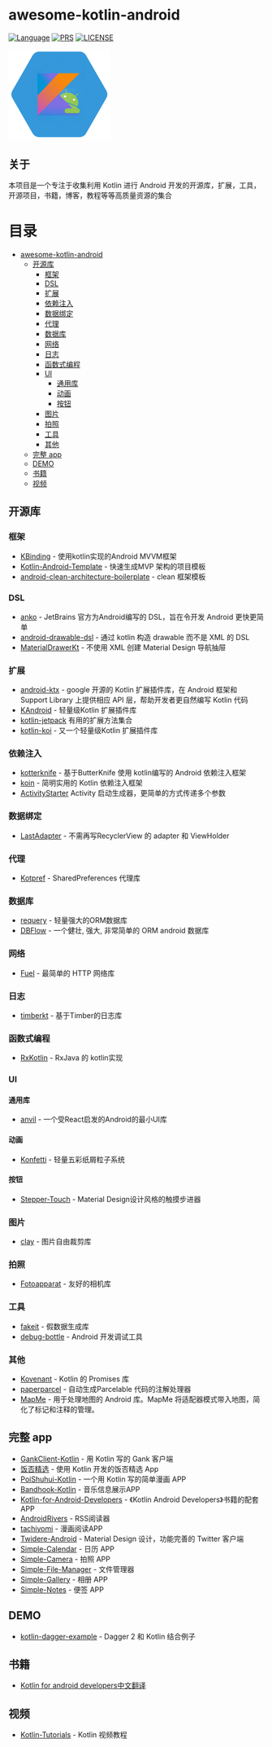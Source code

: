 # awesome-kotlin-android
[![Language](https://img.shields.io/badge/awesome-kotlin--android-blue.svg)](https://github.com/adisonhuang/awesome-kotlin-android)
[![PRS](https://img.shields.io/badge/PRS-welcome-yellow.svg)](https://github.com/adisonhuang/awesome-kotlin-android/pulls)
[![LICENSE](https://img.shields.io/badge/licenses-apache-green.svg)](http://www.apache.org/licenses/LICENSE-2.0)

<img src="xamarinkotlin.png" width="200">

## 关于

 本项目是一个专注于收集利用 Kotlin 进行 Android 开发的开源库，扩展，工具，开源项目，书籍，博客，教程等等高质量资源的集合

目录
=================

   * [awesome-kotlin-android](#awesome-kotlin-android)
      * [开源库](#开源库)
         * [框架](#框架)
         * [DSL](#dsl)
         * [扩展](#扩展)
         * [依赖注入](#依赖注入)
         * [数据绑定](#数据绑定)
         * [代理](#代理)
         * [数据库](#数据库)
         * [网络](#网络)
         * [日志](#日志)
         * [函数式编程](#函数式编程)
         * [UI](#ui)
            * [通用库](#通用库)
            * [动画](#动画)
            * [按钮](#按钮)
         * [图片](#图片)
         * [拍照](#拍照)
         * [工具](#工具)
         * [其他](#其他)
      * [完整 app](#完整-app)
      * [DEMO](#demo)
      * [书籍](#书籍)
      * [视频](#视频)

## 开源库

### 框架

* [KBinding](https://github.com/EndSmile/KBinding) - 使用kotlin实现的Android MVVM框架
* [Kotlin-Android-Template](https://github.com/nekocode/Kotlin-Android-Template) - 快速生成MVP 架构的项目模板
* [android-clean-architecture-boilerplate](https://github.com/bufferapp/android-clean-architecture-boilerplate) - clean 框架模板

### DSL
* [anko](https://github.com/Kotlin/anko) - JetBrains 官方为Android编写的 DSL，旨在令开发 Android 更快更简单
* [android-drawable-dsl](https://github.com/infotech-group/android-drawable-dsl) - 通过 kotlin 构造 drawable 而不是 XML 的 DSL
* [MaterialDrawerKt](https://github.com/zsmb13/MaterialDrawerKt) - 不使用 XML 创建 Material Design 导航抽屉 

### 扩展

* [android-ktx](https://github.com/android/android-ktx) - google 开源的 Kotlin 扩展插件库，在 Android 框架和 Support Library 上提供相应 API 层，帮助开发者更自然编写 Kotlin 代码
* [KAndroid](https://github.com/pawegio/KAndroid) - 轻量级Kotlin 扩展插件库
* [kotlin-jetpack](https://github.com/nsk-mironov/kotlin-jetpack) 有用的扩展方法集合
* [kotlin-koi](https://github.com/mcxiaoke/kotlin-koi) - 又一个轻量级Kotlin 扩展插件库

### 依赖注入

* [kotterknife](https://github.com/JakeWharton/kotterknife) - 基于ButterKnife 使用 kotlin编写的 Android 依赖注入框架
* [koin](https://github.com/Ekito/koin) - 简明实用的 Kotlin 依赖注入框架
* [ActivityStarter](https://github.com/MarcinMoskala/ActivityStarter) Activity 启动生成器，更简单的方式传递多个参数

### 数据绑定

* [LastAdapter](https://github.com/nitrico/LastAdapter) - 不需再写RecyclerView 的 adapter 和 ViewHolder

### 代理

* [Kotpref](https://github.com/chibatching/Kotpref) - SharedPreferences 代理库

### 数据库

* [requery](https://github.com/requery/requery) - 轻量强大的ORM数据库
* [DBFlow](https://github.com/Raizlabs/DBFlow) - 一个健壮, 强大, 非常简单的 ORM android 数据库

### 网络

* [Fuel](https://github.com/kittinunf/Fuel) - 最简单的 HTTP 网络库

### 日志

* [timberkt](https://github.com/ajalt/timberkt) - 基于Timber的日志库

### 函数式编程

* [RxKotlin](https://github.com/ReactiveX/RxKotlin) - RxJava 的 kotlin实现

### UI

#### 通用库

* [anvil](https://github.com/zserge/anvil) - 一个受React启发的Android的最小UI库

#### 动画

* [Konfetti](https://github.com/DanielMartinus/Konfetti) - 轻量五彩纸屑粒子系统

#### 按钮

* [Stepper-Touch](https://github.com/DanielMartinus/Stepper-Touch) - Material Design设计风格的触摸步进器

### 图片

* [clay](https://github.com/line/clay) - 图片自由裁剪库



### 拍照

* [Fotoapparat](https://github.com/Fotoapparat/Fotoapparat) - 友好的相机库

### 工具

* [fakeit](https://github.com/moove-it/fakeit) - 假数据生成库
* [debug-bottle](https://github.com/kiruto/debug-bottle) - Android 开发调试工具

### 其他

* [Kovenant](https://github.com/mplatvoet/kovenant) - Kotlin 的 Promises 库
* [paperparcel](https://github.com/grandstaish/paperparcel) - 自动生成Parcelable 代码的注解处理器
* [MapMe](https://github.com/TradeMe/MapMe) - 用于处理地图的 Android 库。MapMe 将适配器模式带入地图，简化了标记和注释的管理。


## 完整 app

* [GankClient-Kotlin](https://github.com/githubwing/GankClient-Kotlin) - 用 Kotlin 写的 Gank 客户端
* [饭否精选](https://github.com/TonnyL/FanfouHandpick) - 使用 Kotlin 开发的饭否精选 App
* [PoiShuhui-Kotlin](https://github.com/wuapnjie/PoiShuhui-Kotlin) - 一个用 Kotlin 写的简单漫画 APP
* [Bandhook-Kotlin](https://github.com/antoniolg/Bandhook-Kotlin) - 音乐信息展示APP
* [Kotlin-for-Android-Developers](https://github.com/antoniolg/Kotlin-for-Android-Developers) - 《Kotlin Android Developers》书籍的配套 APP
* [AndroidRivers](https://github.com/dodyg/AndroidRivers) - RSS阅读器
* [tachiyomi](https://github.com/inorichi/tachiyomi) - 漫画阅读APP
* [Twidere-Android](https://github.com/TwidereProject/Twidere-Android) - Material Design 设计，功能完善的 Twitter 客户端
* [Simple-Calendar](https://github.com/SimpleMobileTools/Simple-Calendar) - 日历 APP
* [Simple-Camera](https://github.com/SimpleMobileTools/Simple-Camera) - 拍照 APP
* [Simple-File-Manager](https://github.com/SimpleMobileTools/Simple-File-Manager) - 文件管理器
* [Simple-Gallery](https://github.com/SimpleMobileTools/Simple-Gallery) - 相册 APP
* [Simple-Notes](https://github.com/SimpleMobileTools/Simple-Notes) - 便签 APP


## DEMO

* [kotlin-dagger-example](https://github.com/damianpetla/kotlin-dagger-example) - Dagger 2 和 Kotlin 结合例子


## 书籍

* [Kotlin for android developers中文翻译](https://github.com/wangjiegulu/kotlin-for-android-developers-zh)


## 视频

* [Kotlin-Tutorials](https://github.com/enbandari/Kotlin-Tutorials) - Kotlin 视频教程






